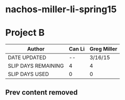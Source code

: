 # nachos-miller-li-spring15
# Project B
| Author | Can Li | Greg Miller |
---------|--------|-------------|
| DATE UPDATED| -- | 3/16/15 |
| SLIP DAYS REMAINING | 4 | 4 |
| SLIP DAYS USED | 0 | 0 |

## Prev content removed